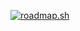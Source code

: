 [![roadmap.sh](https://roadmap.sh/card/tall/66fbf92ff79b5a200ee148de?variant=dark)](https://roadmap.sh)
